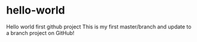 # hello-world
Hello world first github project
This is my first master/branch and update to a branch project on GitHub!
